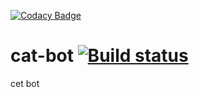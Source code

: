 [![Codacy Badge](https://api.codacy.com/project/badge/Grade/4e083aece0cb46a6959f30f4da3baee3)](https://app.codacy.com/gh/Trevrosa/cat-bot?utm_source=github.com&utm_medium=referral&utm_content=Trevrosa/cat-bot&utm_campaign=Badge_Grade_Settings)
# cat-bot [![Build status](https://ci.appveyor.com/api/projects/status/github/Trevrosa/cat-bot?svg=true)](https://ci.appveyor.com/api/projects/status/github/Trevrosa/)
cet bot
